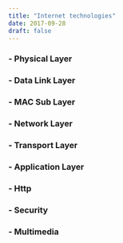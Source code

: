 ```yaml
---
title: "Internet technologies"
date: 2017-09-28
draft: false
---
```


### - Physical Layer

### - Data Link Layer

### - MAC Sub Layer

### - Network Layer

### - Transport Layer

### - Application Layer

### - Http

### - Security

### - Multimedia